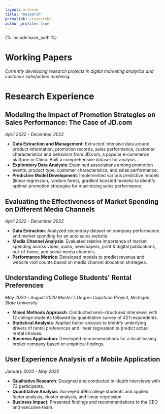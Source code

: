 ```yaml
---
layout: archive
title: "Research"
permalink: /research/
author_profile: true
---
```


{% include base_path %}

# Working Papers

*Currently developing research projects in digital marketing analytics and customer satisfaction modeling.*

# Research Experience

## Modeling the Impact of Promotion Strategies on Sales Performance: The Case of JD.com
*April 2022 - December 2022*

* **Data Extraction and Management**: Extracted intensive data around product information, promotion records, sales performance, customer characteristics and behaviors from JD.com, a popular e-commerce platform in China. Built a comprehensive dataset for analysis.
* **Exploratory Data Analysis**: Examined associations among promotion events, product type, customer characteristics, and sales performance.
* **Predictive Model Development**: Implemented various predictive models (linear regression, random forest, gradient boosted models) to identify optimal promotion strategies for maximizing sales performance.

## Evaluating the Effectiveness of Market Spending on Different Media Channels
*April 2022 - December 2022*

* **Data Extraction**: Analyzed secondary dataset on company performance and market spending for an auto sales website.
* **Media Channel Analysis**: Evaluated relative importance of market spending across video, audio, newspapers, print & digital publications, out-of-home, and social media channels.
* **Performance Metrics**: Developed models to predict revenue and website visit counts based on media channel allocation strategies.

## Understanding College Students' Rental Preferences
*May 2020 - August 2020*
*Master's Degree Capstone Project, Michigan State University*

* **Mixed Methods Approach**: Conducted semi-structured interviews with 12 college students followed by quantitative survey of 421 respondents.
* **Statistical Analysis**: Applied factor analysis to identify underlying drivers of rental preferences and linear regression to predict actual rental choices.
* **Business Application**: Developed recommendations for a local leasing broker company based on empirical findings.

## User Experience Analysis of a Mobile Application
*January 2020 - May 2020*

* **Qualitative Research**: Designed and conducted in-depth interviews with 73 participants.
* **Quantitative Analysis**: Surveyed 496 college students and applied factor analysis, cluster analysis, and linear regression.
* **Business Impact**: Presented findings and recommendations to the CEO and executive team.